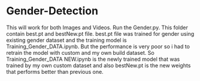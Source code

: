 # Gender-Detection

This will work for both Images and Videos. Run the Gender.py. This folder contain best.pt and bestNew.pt file. best.pt file was trained for gender using existing gender dataset and the training model is Training_Gender_DATA.ipynb. But the performance is very poor so i had to retrain the model with custom and my own build dataset. So Training_Gender_DATA NEW.ipynb is the newly trained model that was trained by my own custom dataset and also bestNew.pt is the new weights that performs better than previous one.

